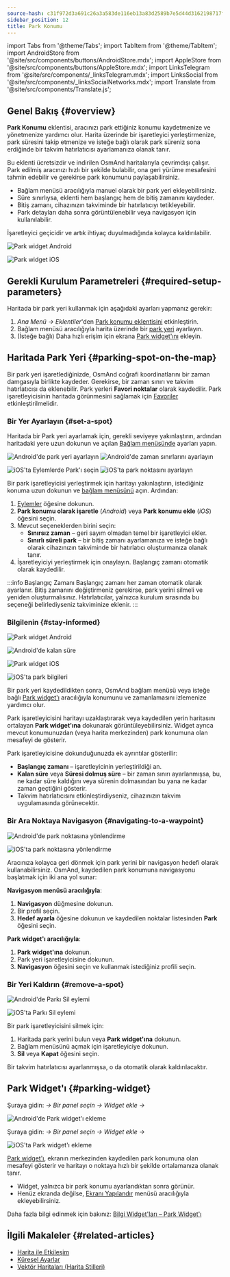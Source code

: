 ```yaml
---
source-hash: c31f972d3a691c26a3a583de116eb13a83d2589b7e5d44d3162198717f9b326f
sidebar_position: 12
title: Park Konumu
---
```

import Tabs from '@theme/Tabs';
import TabItem from '@theme/TabItem';
import AndroidStore from '@site/src/components/buttons/AndroidStore.mdx';
import AppleStore from '@site/src/components/buttons/AppleStore.mdx';
import LinksTelegram from '@site/src/components/_linksTelegram.mdx';
import LinksSocial from '@site/src/components/_linksSocialNetworks.mdx';
import Translate from '@site/src/components/Translate.js';



## Genel Bakış {#overview}

**Park Konumu** eklentisi, aracınızı park ettiğiniz konumu kaydetmenize ve yönetmenize yardımcı olur. Harita üzerinde bir işaretleyici yerleştirmenize, park süresini takip etmenize ve isteğe bağlı olarak park süreniz sona erdiğinde bir takvim hatırlatıcısı ayarlamanıza olanak tanır.

Bu eklenti ücretsizdir ve indirilen OsmAnd haritalarıyla çevrimdışı çalışır. Park edilmiş aracınızı hızlı bir şekilde bulabilir, ona geri yürüme mesafesini tahmin edebilir ve gerekirse park konumunu paylaşabilirsiniz.

- Bağlam menüsü aracılığıyla manuel olarak bir park yeri ekleyebilirsiniz.
- Süre sınırlıysa, eklenti hem başlangıç hem de bitiş zamanını kaydeder.
- Bitiş zamanı, cihazınızın takviminde bir hatırlatıcıyı tetikleyebilir.
- Park detayları daha sonra görüntülenebilir veya navigasyon için kullanılabilir.

İşaretleyici geçicidir ve artık ihtiyaç duyulmadığında kolayca kaldırılabilir.

<Tabs groupId="operating-systems" queryString="current-os">

<TabItem value="android" label="Android">

![Park widget Android](@site/static/img/plugins/parking/parking_widget_android.png)

</TabItem>

<TabItem value="ios" label="iOS">

![Park widget iOS](@site/static/img/plugins/parking/parking_widget_ios.png)

</TabItem>

</Tabs>


## Gerekli Kurulum Parametreleri {#required-setup-parameters}

Haritada bir park yeri kullanmak için aşağıdaki ayarları yapmanız gerekir:

1. *Ana Menü → Eklentiler*'den [Park konumu eklentisini](../plugins/index.md#enable--disable) etkinleştirin.  
2. Bağlam menüsü aracılığıyla harita üzerinde bir [park yeri](#set-a-spot) ayarlayın.
3. (İsteğe bağlı) Daha hızlı erişim için ekrana [Park widget'ını](#parking-widget) ekleyin.  


## Haritada Park Yeri {#parking-spot-on-the-map}

Bir park yeri işaretlediğinizde, OsmAnd coğrafi koordinatlarını bir zaman damgasıyla birlikte kaydeder. Gerekirse, bir zaman sınırı ve takvim hatırlatıcısı da eklenebilir. Park yerleri **Favori noktalar** olarak kaydedilir. Park işaretleyicisinin haritada görünmesini sağlamak için [Favoriler](../personal/favorites.md) etkinleştirilmelidir.


### Bir Yer Ayarlayın {#set-a-spot}

Haritada bir Park yeri ayarlamak için, gerekli seviyeye yakınlaştırın, ardından haritadaki yere uzun dokunun ve açılan [Bağlam menüsünde](../map/map-context-menu.md) ayarları yapın.

<Tabs groupId="operating-systems" queryString="current-os">

<TabItem value="android" label="Android">

![Android'de park yeri ayarlayın](@site/static/img/plugins/parking/and_set_p_point_limit.png) ![Android'de zaman sınırlarını ayarlayın](@site/static/img/plugins/parking/and_set_p_point4_.png)

</TabItem>

<TabItem value="ios" label="iOS">

![iOS'ta Eylemlerde Park'ı seçin](@site/static/img/plugins/parking/ios_set_p_point2.png)  ![iOS'ta park noktasını ayarlayın](@site/static/img/plugins/parking/ios_set_p_point3_-2.png)

</TabItem>

</Tabs>

Bir park işaretleyicisi yerleştirmek için haritayı yakınlaştırın, istediğiniz konuma uzun dokunun ve [bağlam menüsünü](../map/map-context-menu.md) açın. Ardından:

1. [Eylemler](../map/map-context-menu#actions) öğesine dokunun.
2. **Park konumu olarak işaretle** (*Android*) veya **Park konumu ekle** (*iOS*) öğesini seçin.
3. Mevcut seçeneklerden birini seçin:
   - **Sınırsız zaman** – geri sayım olmadan temel bir işaretleyici ekler.
   - **Sınırlı süreli park** – bir bitiş zamanı ayarlamanıza ve isteğe bağlı olarak cihazınızın takviminde bir hatırlatıcı oluşturmanıza olanak tanır.
4. İşaretleyiciyi yerleştirmek için onaylayın. Başlangıç zamanı otomatik olarak kaydedilir.

:::info Başlangıç Zamanı
Başlangıç zamanı her zaman otomatik olarak ayarlanır. Bitiş zamanını değiştirmeniz gerekirse, park yerini silmeli ve yeniden oluşturmalısınız. Hatırlatıcılar, yalnızca kurulum sırasında bu seçeneği belirlediyseniz takviminize eklenir.
:::


### Bilgilenin {#stay-informed}

<Tabs groupId="operating-systems" queryString="current-os">

<TabItem value="android" label="Android">

![Park widget Android](@site/static/img/plugins/parking/parking_widget_android.png)

![Android'de kalan süre](@site/static/img/plugins/parking/and_parking_info_left.png)

</TabItem>

<TabItem value="ios" label="iOS">

![Park widget iOS](@site/static/img/plugins/parking/parking_widget_ios.png)

![iOS'ta park bilgileri](@site/static/img/plugins/parking/ios_parking_info.png)


</TabItem>

</Tabs>

Bir park yeri kaydedildikten sonra, OsmAnd bağlam menüsü veya isteğe bağlı [Park widget'ı](#parking-widget) aracılığıyla konumunu ve zamanlamasını izlemenize yardımcı olur.

Park işaretleyicisini haritayı uzaklaştırarak veya kaydedilen yerin haritasını ortalayan **Park widget'ına** dokunarak görüntüleyebilirsiniz. Widget ayrıca mevcut konumunuzdan (veya harita merkezinden) park konumuna olan mesafeyi de gösterir.

Park işaretleyicisine dokunduğunuzda ek ayrıntılar gösterilir:

- **Başlangıç zamanı** – işaretleyicinin yerleştirildiği an.
- **Kalan süre** veya **Süresi dolmuş süre** – bir zaman sınırı ayarlanmışsa, bu, ne kadar süre kaldığını veya sürenin dolmasından bu yana ne kadar zaman geçtiğini gösterir.
- Takvim hatırlatıcısını etkinleştirdiyseniz, cihazınızın takvim uygulamasında görünecektir.


### Bir Ara Noktaya Navigasyon {#navigating-to-a-waypoint}

<Tabs groupId="operating-systems" queryString="current-os">

<TabItem value="android" label="Android">

![Android'de park noktasına yönlendirme](@site/static/img/plugins/parking/and_navigating_to_parking.png)

</TabItem>

<TabItem value="ios" label="iOS">

![iOS'ta park noktasına yönlendirme](@site/static/img/plugins/parking/ios_going_to_parking.png)

</TabItem>

</Tabs>

Aracınıza kolayca geri dönmek için park yerini bir navigasyon hedefi olarak kullanabilirsiniz. OsmAnd, kaydedilen park konumuna navigasyonu başlatmak için iki ana yol sunar:

**Navigasyon menüsü aracılığıyla**:

  1. **Navigasyon** düğmesine dokunun.  
  2. Bir profil seçin.  
  3. **Hedef ayarla** öğesine dokunun ve kaydedilen noktalar listesinden **Park** öğesini seçin.

**Park widget'ı aracılığıyla**:

  1. **Park widget'ına** dokunun.  
  2. Park yeri işaretleyicisine dokunun.  
  3. **Navigasyon** öğesini seçin ve kullanmak istediğiniz profili seçin.


### Bir Yeri Kaldırın {#remove-a-spot}

<Tabs groupId="operating-systems" queryString="current-os">

<TabItem value="android" label="Android">

![Android'de Parkı Sil eylemi](@site/static/img/map/context_menu_limited_parking.png)

</TabItem>

<TabItem value="ios" label="iOS">

<!-- ![Action Delete Parking in Android](@site/static/img/map/context_menu_limited_parking.png) -->
  
![iOS'ta Parkı Sil eylemi](@site/static/img/map/context_menu_limited_parking_ios.png)

</TabItem>

</Tabs>

Bir park işaretleyicisini silmek için:

1. Haritada park yerini bulun veya **Park widget'ına** dokunun.
2. Bağlam menüsünü açmak için işaretleyiciye dokunun.
3. **Sil** veya **Kapat** öğesini seçin.

Bir takvim hatırlatıcısı ayarlanmışsa, o da otomatik olarak kaldırılacaktır.


## Park Widget'ı {#parking-widget}

<Tabs groupId="operating-systems" queryString="current-os">

<TabItem value="android" label="Android">

Şuraya gidin: *<Translate android="true" ids="shared_string_menu,map_widget_config"/> → Bir panel seçin → Widget ekle → <Translate android="true" ids="map_widget_parking"/>*  

![Android'de Park widget'ı ekleme](@site/static/img/plugins/parking/and_adding_parking_widget_andr.png)

</TabItem>

<TabItem value="ios" label="iOS">

Şuraya gidin: *<Translate ios="true" ids="shared_string_menu,layer_map_appearance"/> → Bir panel seçin → Widget ekle → <Translate ios="true" ids="parking_place"/>*  

![iOS'ta Park widget'ı ekleme](@site/static/img/plugins/parking/ios_adding_parking_widget-2.png)

</TabItem>

</Tabs>

[Park widget'ı](../widgets/info-widgets.md#parking-widget), ekranın merkezinden kaydedilen park konumuna olan mesafeyi gösterir ve haritayı o noktaya hızlı bir şekilde ortalamanıza olanak tanır.

- Widget, yalnızca bir park konumu ayarlandıktan sonra görünür.
- Henüz ekranda değilse, [Ekranı Yapılandır](../widgets/configure-screen.md) menüsü aracılığıyla ekleyebilirsiniz.

Daha fazla bilgi edinmek için bakınız: [Bilgi Widget'ları – Park Widget'ı](https://osmand.net/docs/user/widgets/info-widgets#parking-widget)


## İlgili Makaleler {#related-articles}

- [Harita ile Etkileşim](../../user/map/interact-with-map.md)
- [Küresel Ayarlar](../../user/personal/global-settings.md)
- [Vektör Haritaları (Harita Stilleri)](../../user/map/vector-maps.md)